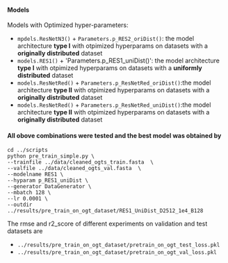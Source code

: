 #### Models

Models with Optimized hyper-parameters:
* `mpdels.ResNetN3()` + `Parameters.p_RES2_oriDist()`: the model architecture **type I** with otpimized hyperparams on datasets with a **originally distributed** dataset
* `models.RES1()` + 'Parameters.p_RES1_uniDist()': the model architecture **type I** with otpimized hyperparams	on datasets with a **uniformly distributed** dataset 
* `models.ResNetRed()` + `Parameters.p_ResNetRed_oriDist()`:the model architecture **type II** with otpimized hyperparams on datasets with a **originally distributed** dataset 
* `models.ResNetRed()` + `Parameters.p_ResNetRed_uniDist()`:the model architecture **type II** with otpimized hyperparams on datasets with a **originally distributed** dataset

#### All obove combinations were tested and the best model was obtained by 
```
cd ../scripts
python pre_train_simple.py \
--trainfile ../data/cleaned_ogts_train.fasta  \
--valfile ../data/cleaned_ogts_val.fasta  \
--modelname RES1 \
--hyparam p_RES1_uniDist \
--generator DataGenerator \
--mbatch 128 \
--lr 0.0001 \
--outdir ../results/pre_train_on_ogt_dataset/RES1_UniDist_D2512_1e4_B128

```

The rmse and r2_score of different experiments on validation and test datasets are 
* `../results/pre_train_on_ogt_dataset/pretrain_on_ogt_test_loss.pkl`
* `../results/pre_train_on_ogt_dataset/pretrain_on_ogt_val_loss.pkl`
